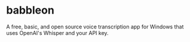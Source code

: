 # babbleon
A free, basic, and open source voice transcription app for Windows that uses OpenAI's Whisper and your API key.
